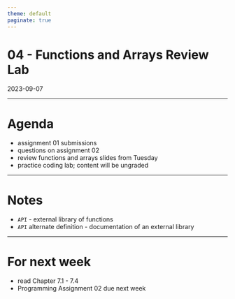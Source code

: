 ```yaml
---
theme: default
paginate: true
---
```


# 04 - Functions and Arrays Review Lab
2023-09-07

---

# Agenda
- assignment 01 submissions
- questions on assignment 02
- review functions and arrays slides from Tuesday
- practice coding lab; content will be ungraded

---

# Notes

- `API` - external library of functions
- `API` alternate definition - documentation of an external library


---

# For next week

- read Chapter 7.1 - 7.4
- Programming Assignment 02 due next week
